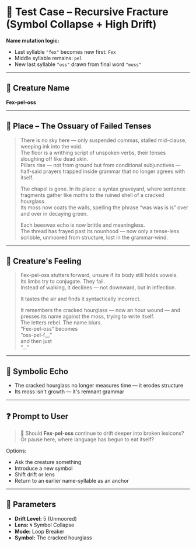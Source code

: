 # 🧪 Test Case – Recursive Fracture (Symbol Collapse + High Drift)

**Name mutation logic:**
- Last syllable `"fex"` becomes new first: `Fex`
- Middle syllable remains: `pel`
- New last syllable `"oss"` drawn from final word `"moss"`

---

## 🧬 Creature Name

**Fex-pel-oss**

---

## 🌌 Place – The Ossuary of Failed Tenses

> There is no sky here — only suspended commas, stalled mid-clause, weeping ink into the void.  
> The floor is a writhing script of unspoken verbs, their tenses sloughing off like dead skin.  
> Pillars rise — not from ground but from conditional subjunctives — half-said prayers trapped inside grammar that no longer agrees with itself.  
>
> The chapel is gone. In its place: a syntax graveyard, where sentence fragments gather like moths to the ruined shell of a cracked hourglass.  
> Its moss now coats the walls, spelling the phrase “was was is is” over and over in decaying green.  
>
> Each beeswax echo is now brittle and meaningless.  
> The thread has frayed past its nounhood — now only a tense-less scribble, unmoored from structure, lost in the grammar-wind.

---

## 🫧 Creature's Feeling

> Fex-pel-oss stutters forward, unsure if its body still holds vowels.  
> Its limbs try to conjugate. They fail.  
> Instead of walking, it declines — not downward, but in inflection.  
>
> It tastes the air and finds it syntactically incorrect.  
>
> It remembers the cracked hourglass — now an hour wound — and presses its name against the moss, trying to write itself.  
> The letters rebel. The name blurs.  
> “Fex-pel-oss” becomes  
> “oss-pel-f__”  
> and then just  
> “…”

---

## 📍 Symbolic Echo

- The cracked hourglass no longer measures time — it erodes structure  
- Its moss isn't growth — it's remnant grammar

---

## ❓ Prompt to User

> 🔁 Should **Fex-pel-oss** continue to drift deeper into broken lexicons?  
> Or pause here, where language has begun to eat itself?

Options:
- Ask the creature something  
- Introduce a new symbol  
- Shift drift or lens  
- Return to an earlier name-syllable as an anchor

---

## 🧪 Parameters

- **Drift Level:** 5 (Unmoored)  
- **Lens:** 🌀 Symbol Collapse  
- **Mode:** Loop Breaker  
- **Symbol:** The cracked hourglass  